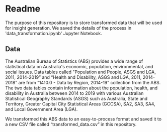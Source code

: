 # Readme

The purpose of this repository is to store transformed data that will be used for insight generation. We saved the details of the process in 'data_transformation.ipynb' Jupyter Notebook.

## Data 
The Australian Bureau of Statistics (ABS) provides a wide range of statistical data on Australia's economic, population, environmental, and social issues.  Data tables called "Population and People, ASGS and LGA, 2011, 2014-2019” and “Health and Disability, ASGS and LGA, 2011, 2014-2018” are from “1410.0 - Data by Region, 2014-19” collection from the ABS. The two data tables contain information about the population, health, and disability in Australia between 2014 to 2019 with various Australian Statistical Geography Standards (ASGS) such as Australia, State and Territory, Greater Capital City Statistical Areas (GCCSA), SA2, SA3, SA4, and Local Government Area (LGA). 

We transformed this ABS data to an easy-to-process format and saved it to a new CSV file called “transformed_data.csv” in this repository.
